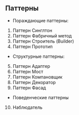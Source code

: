 ## Паттерны

* Пораждающие паттерны:

1. Паттерн Синглтон
2. Паттерн Фабричный метод
3. Паттерн Строитель (Builder)
4. Паттерн Прототип

* Структурные паттерны:

5. Паттерн Адаптер
6. Паттерн Мост
7. Паттерн Компановщик
8. Паттерн Декоратор
9. Паттерн Фасад

* Поведенческие паттерны

10. Наблюдатель 